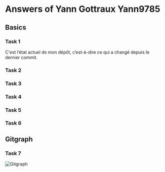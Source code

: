 # Answers of Yann Gottraux Yann9785

## Basics
### Task 1
C'est l’état actuel de mon dépôt, c’est-à-dire ce qui a changé depuis le dernier commit.

### Task 2

### Task 3

### Task 4

### Task 5

### Task 6

## Gitgraph

### Task 7

![Gitgraph](img/gitgraph.svg)